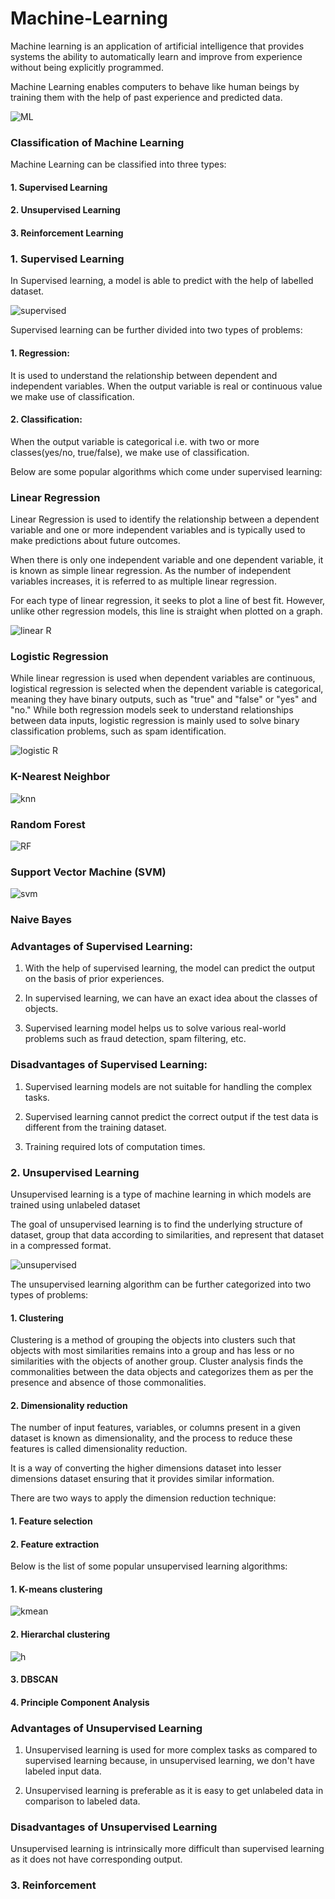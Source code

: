 # Machine-Learning
Machine learning is an application of artificial intelligence that provides systems the ability to automatically learn and improve from experience without being explicitly programmed.

Machine Learning enables computers to behave like human beings by training them with the help of past experience and predicted data.

![ML](https://user-images.githubusercontent.com/112484744/218328805-2ac5dd3b-6b50-438a-80de-b57fafd5ac05.png)

### Classification of Machine Learning

Machine Learning can be classified into three types:
#### 1. Supervised Learning
#### 2. Unsupervised Learning
#### 3. Reinforcement Learning

### 1. Supervised Learning
In Supervised learning, a model is able to predict with the help of labelled dataset.

![supervised](https://user-images.githubusercontent.com/112484744/218328866-f5cfb373-c935-41b2-b01f-d5e9ab62a55c.png)

Supervised learning can be further divided into two types of problems:
#### 1. Regression: 
It is used to understand the relationship between dependent and independent variables. When the output variable is real or continuous value we make use of classification.

#### 2. Classification:
When the output variable is categorical i.e. with two or more classes(yes/no, true/false), we make use of classification.

Below are some popular algorithms which come under supervised learning:
### Linear Regression
Linear Regression is used to identify the relationship between a dependent variable and one or more independent variables and is typically used to make predictions about future outcomes.

When there is only one independent variable and one dependent variable, it is known as simple linear regression. As the number of independent variables increases, it is referred to as multiple linear regression.

For each type of linear regression, it seeks to plot a line of best fit. However, unlike other regression models, this line is straight when plotted on a graph.

![linear R](https://user-images.githubusercontent.com/112484744/218328940-c0bc913b-2b0b-4796-9f52-4f79d048356d.png)

### Logistic Regression
While linear regression is used when dependent variables are continuous, logistical regression is selected when the dependent variable is categorical, meaning they have binary outputs, such as "true" and "false" or "yes" and "no." While both regression models seek to understand relationships between data inputs, logistic regression is mainly used to solve binary classification problems, such as spam identification.

![logistic R](https://user-images.githubusercontent.com/112484744/218328973-72bcd80f-97ad-4770-a4d9-4ed15db15b6f.png)

### K-Nearest Neighbor
![knn](https://user-images.githubusercontent.com/112484744/218329000-eebf48c2-75ee-44bb-aaad-b1efd589851c.png)

### Random Forest
![RF](https://user-images.githubusercontent.com/112484744/218329033-4ea9758d-a2fa-410f-804a-9f0cff0f51ac.png)

### Support Vector Machine (SVM) 
![svm](https://user-images.githubusercontent.com/112484744/218329062-abdbe026-5d9b-45ff-af0a-8d504d269fc7.png)

### Naive Bayes

### Advantages of Supervised Learning:
 1. With the help of supervised learning, the model can predict the output on the basis of prior experiences.

 2. In supervised learning, we can have an exact idea about the classes of objects.

 3. Supervised learning model helps us to solve various real-world problems such as fraud detection, spam filtering, etc.

### Disadvantages of Supervised Learning:
 1. Supervised learning models are not suitable for handling the complex tasks.

 2. Supervised learning cannot predict the correct output if the test data is different from the training dataset.

 3. Training required lots of computation times.

### 2. Unsupervised Learning

Unsupervised learning is a type of machine learning in which models are trained using unlabeled dataset

The goal of unsupervised learning is to find the underlying structure of dataset, group that data according to similarities, and represent that dataset in a compressed format.

![unsupervised](https://user-images.githubusercontent.com/112484744/218329130-9cfd9bd3-5acf-430f-a50c-fc53dd716a75.png)

The unsupervised learning algorithm can be further categorized into two types of problems:
#### 1. Clustering
Clustering is a method of grouping the objects into clusters such that objects with most similarities remains into a group and has less or no similarities with the objects of another group. Cluster analysis finds the commonalities between the data objects and categorizes them as per the presence and absence of those commonalities.

#### 2. Dimensionality reduction
The number of input features, variables, or columns present in a given dataset is known as dimensionality, and the process to reduce these features is called dimensionality reduction.

It is a way of converting the higher dimensions dataset into lesser dimensions dataset ensuring that it provides similar information.

There are two ways to apply the dimension reduction technique:
#### 1. Feature selection
#### 2. Feature extraction

Below is the list of some popular unsupervised learning algorithms:
#### 1. K-means clustering
![kmean](https://user-images.githubusercontent.com/112484744/218329174-65109993-efc1-4361-85f5-fd5ad8c05e2a.png)

#### 2. Hierarchal clustering
![h](https://user-images.githubusercontent.com/112484744/218329209-bf82348c-4334-4672-a5d2-677c628b7309.png)

#### 3. DBSCAN
#### 4. Principle Component Analysis

### Advantages of Unsupervised Learning
 1. Unsupervised learning is used for more complex tasks as compared to supervised learning because, in unsupervised learning, we don't have labeled input data.

 2. Unsupervised learning is preferable as it is easy to get unlabeled data in comparison to labeled data.

 ### Disadvantages of Unsupervised Learning
 Unsupervised learning is intrinsically more difficult than supervised learning as it does not have corresponding output.

 ### 3. Reinforcement
